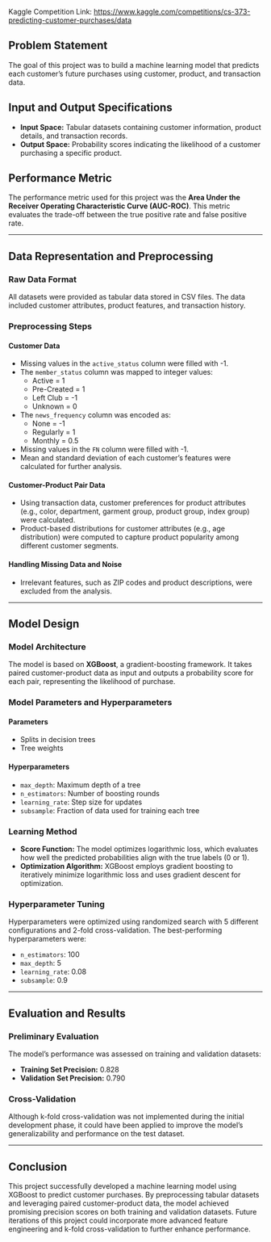Kaggle Competition Link: https://www.kaggle.com/competitions/cs-373-predicting-customer-purchases/data

## Problem Statement
The goal of this project was to build a machine learning model that predicts each customer’s future purchases using customer, product, and transaction data.

## Input and Output Specifications
- **Input Space:** Tabular datasets containing customer information, product details, and transaction records.
- **Output Space:** Probability scores indicating the likelihood of a customer purchasing a specific product.

## Performance Metric
The performance metric used for this project was the **Area Under the Receiver Operating Characteristic Curve (AUC-ROC)**. This metric evaluates the trade-off between the true positive rate and false positive rate.

---

## Data Representation and Preprocessing

### Raw Data Format
All datasets were provided as tabular data stored in CSV files. The data included customer attributes, product features, and transaction history.

### Preprocessing Steps

#### Customer Data
- Missing values in the `active_status` column were filled with -1.
- The `member_status` column was mapped to integer values:
  - Active = 1
  - Pre-Created = 1
  - Left Club = -1
  - Unknown = 0
- The `news_frequency` column was encoded as:
  - None = -1
  - Regularly = 1
  - Monthly = 0.5
- Missing values in the `FN` column were filled with -1.
- Mean and standard deviation of each customer’s features were calculated for further analysis.

#### Customer-Product Pair Data
- Using transaction data, customer preferences for product attributes (e.g., color, department, garment group, product group, index group) were calculated.
- Product-based distributions for customer attributes (e.g., age distribution) were computed to capture product popularity among different customer segments.

#### Handling Missing Data and Noise
- Irrelevant features, such as ZIP codes and product descriptions, were excluded from the analysis.

---

## Model Design

### Model Architecture
The model is based on **XGBoost**, a gradient-boosting framework. It takes paired customer-product data as input and outputs a probability score for each pair, representing the likelihood of purchase.

### Model Parameters and Hyperparameters

#### Parameters
- Splits in decision trees
- Tree weights

#### Hyperparameters
- `max_depth`: Maximum depth of a tree
- `n_estimators`: Number of boosting rounds
- `learning_rate`: Step size for updates
- `subsample`: Fraction of data used for training each tree

### Learning Method
- **Score Function:** The model optimizes logarithmic loss, which evaluates how well the predicted probabilities align with the true labels (0 or 1).
- **Optimization Algorithm:** XGBoost employs gradient boosting to iteratively minimize logarithmic loss and uses gradient descent for optimization.

### Hyperparameter Tuning
Hyperparameters were optimized using randomized search with 5 different configurations and 2-fold cross-validation. The best-performing hyperparameters were:
- `n_estimators`: 100
- `max_depth`: 5
- `learning_rate`: 0.08
- `subsample`: 0.9

---

## Evaluation and Results

### Preliminary Evaluation
The model’s performance was assessed on training and validation datasets:
- **Training Set Precision:** 0.828
- **Validation Set Precision:** 0.790

### Cross-Validation
Although k-fold cross-validation was not implemented during the initial development phase, it could have been applied to improve the model’s generalizability and performance on the test dataset.

---

## Conclusion
This project successfully developed a machine learning model using XGBoost to predict customer purchases. By preprocessing tabular datasets and leveraging paired customer-product data, the model achieved promising precision scores on both training and validation datasets. Future iterations of this project could incorporate more advanced feature engineering and k-fold cross-validation to further enhance performance.
